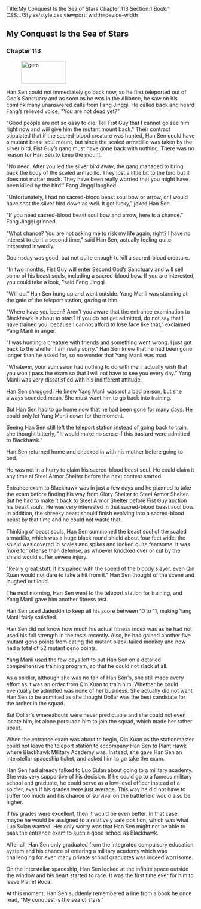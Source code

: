 Title:My Conquest Is the Sea of Stars 
Chapter:113 
Section:1 
Book:1 
CSS:../Styles/style.css 
viewport: width=device-width
  
## My Conquest Is the Sea of Stars
### Chapter 113
  
<figure>
	<img src="../Images/gem.gif" alt="gem" id="gem" width="120" height="60" />
</figure>
  

  
Han Sen could not immediately go back now, so he first teleported out of God’s Sanctuary and as soon as he was in the Alliance, he saw on his comlink many unanswered calls from Fang Jingqi. He called back and heard Fang’s relieved voice, "You are not dead yet?"

"Good people are not so easy to die. Tell Fist Guy that I cannot go see him right now and will give him the mutant mount back." Their contract stipulated that if the sacred-blood creature was hunted, Han Sen could have a mutant beast soul mount, but since the scaled armadillo was taken by the silver bird, Fist Guy’s gang must have gone back with nothing. There was no reason for Han Sen to keep the mount.

"No need. After you led the silver bird away, the gang managed to bring back the body of the scaled armadillo. They lost a little bit to the bird but it does not matter much. They have been really worried that you might have been killed by the bird." Fang Jingqi laughed.

"Unfortunately, I had no sacred-blood beast soul bow or arrow, or I would have shot the silver bird down as well. It got lucky," joked Han Sen.

"If you need sacred-blood beast soul bow and arrow, here is a chance." Fang Jingqi grinned.

"What chance? You are not asking me to risk my life again, right? I have no interest to do it a second time," said Han Sen, actually feeling quite interested inwardly.

Doomsday was good, but not quite enough to kill a sacred-blood creature.

"In two months, Fist Guy will enter Second God’s Sanctuary and will sell some of his beast souls, including a sacred-blood bow. If you are interested, you could take a look, "said Fang Jingqi.

"Will do." Han Sen hung up and went outside. Yang Manli was standing at the gate of the teleport station, gazing at him.

"Where have you been? Aren’t you aware that the entrance examination to Blackhawk is about to start? If you do not get admitted, do not say that I have trained you, because I cannot afford to lose face like that," exclaimed Yang Manli in anger.

"I was hunting a creature with friends and something went wrong. I just got back to the shelter. I am really sorry." Han Sen knew that he had been gone longer than he asked for, so no wonder that Yang Manli was mad.

"Whatever, your admission had nothing to do with me. I actually wish that you won’t pass the exam so that I will not have to see you every day." Yang Manli was very dissatisfied with his indifferent attitude.

Han Sen shrugged. He knew Yang Manli was not a bad person, but she always sounded mean. She must want him to go back into training.

But Han Sen had to go home now that he had been gone for many days. He could only let Yang Manli down for the moment.

Seeing Han Sen still left the teleport station instead of going back to train, she thought bitterly, "It would make no sense if this bastard were admitted to Blackhawk."

Han Sen returned home and checked in with his mother before going to bed.

He was not in a hurry to claim his sacred-blood beast soul. He could claim it any time at Steel Armor Shelter before the next contest started.

Entrance exam to Blackhawk was in just a few days and he planned to take the exam before finding his way from Glory Shelter to Steel Armor Shelter. But he had to make it back to Steel Armor Shelter before Fist Guy auction his beast souls. He was very interested in that sacred-blood beast soul bow. In addition, the shreeky beast should finish evolving into a sacred-blood beast by that time and he could not waste that.

Thinking of beast souls, Han Sen summoned the beast soul of the scaled armadillo, which was a huge black round shield about four feet wide. the shield was covered in scales and spikes and looked quite fearsome. It was more for offense than defense, as whoever knocked over or cut by the shield would suffer severe injury.

"Really great stuff, if it’s paired with the speed of the bloody slayer, even Qin Xuan would not dare to take a hit from it." Han Sen thought of the scene and laughed out loud.

The next morning, Han Sen went to the teleport station for training, and Yang Manli gave him another fitness test.

Han Sen used Jadeskin to keep all his score between 10 to 11, making Yang Manli fairly satisfied.

Han Sen did not know how much his actual fitness index was as he had not used his full strength in the tests recently. Also, he had gained another five mutant geno points from eating the mutant black-tailed monkey and now had a total of 52 mutant geno points.

Yang Manli used the few days left to put Han Sen on a detailed comprehensive training program, so that he could not slack at all.

As a soldier, although she was no fan of Han Sen's, she still made every effort as it was an order from Qin Xuan to train him. Whether he could eventually be admitted was none of her business. She actually did not want Han Sen to be admitted as she thought Dollar was the best candidate for the archer in the squad.

But Dollar's whereabouts were never predictable and she could not even locate him, let alone persuade him to join the squad, which made her rather upset.

When the entrance exam was about to begin, Qin Xuan as the stationmaster could not leave the teleport station to accompany Han Sen to Plant Hawk where Blackhawk Military Academy was. Instead, she gave Han Sen an interstellar spaceship ticket, and asked him to go take the exam.

Han Sen had already talked to Luo Sulan about going to a military academy. She was very supportive of his decision. If he could go to a famous military school and graduate, he could serve as a low-level officer instead of a soldier, even if his grades were just average. This way he did not have to suffer too much and his chance of survival on the battlefield would also be higher.

If his grades were excellent, then it would be even better. In that case, maybe he would be assigned to a relatively safe position, which was what Luo Sulan wanted. Her only worry was that Han Sen might not be able to pass the entrance exam to such a good school as Blackhawk.

After all, Han Sen only graduated from the integrated compulsory education system and his chance of entering a military academy which was challenging for even many private school graduates was indeed worrisome.

On the interstellar spaceship, Han Sen looked at the infinite space outside the window and his heart started to race. It was the first time ever for him to leave Planet Roca.

At this moment, Han Sen suddenly remembered a line from a book he once read, "My conquest is the sea of stars."